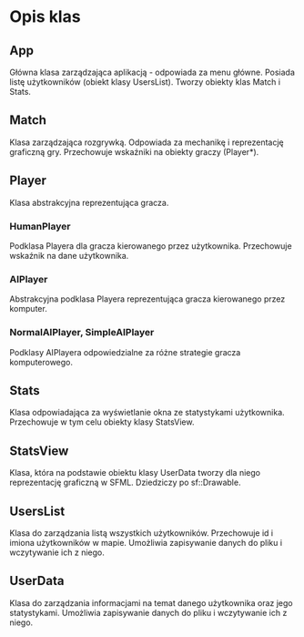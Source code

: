 # Opis klas

## App

Główna klasa zarządzająca aplikacją - odpowiada za menu główne. Posiada listę użytkowników (obiekt klasy UsersList). Tworzy obiekty klas Match i Stats.

## Match

Klasa zarządzająca rozgrywką. Odpowiada za mechanikę i reprezentację graficzną gry. Przechowuje wskaźniki na obiekty graczy (Player*).

## Player

Klasa abstrakcyjna reprezentująca gracza.

### HumanPlayer

Podklasa Playera dla gracza kierowanego przez użytkownika. Przechowuje wskaźnik na dane użytkownika.

### AIPlayer

Abstrakcyjna podklasa Playera reprezentująca gracza kierowanego przez komputer.

### NormalAIPlayer, SimpleAIPlayer

Podklasy AIPlayera odpowiedzialne za różne strategie gracza komputerowego.

## Stats

Klasa odpowiadająca za wyświetlanie okna ze statystykami użytkownika. Przechowuje w tym celu obiekty klasy StatsView.

## StatsView

Klasa, która na podstawie obiektu klasy UserData tworzy dla niego reprezentację graficzną w SFML. Dziedziczy po sf::Drawable.

## UsersList

Klasa do zarządzania listą wszystkich użytkowników. Przechowuje id i imiona użytkowników w mapie. Umożliwia zapisywanie danych do pliku i wczytywanie ich z niego.

## UserData

Klasa do zarządzania informacjami na temat danego użytkownika oraz jego statystykami. Umożliwia zapisywanie danych do pliku i wczytywanie ich z niego.